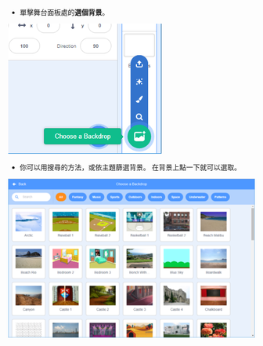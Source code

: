 + 單擊舞台面板處的**選個背景**。

![截圖](images/stage-choose.png)

+ 你可以用搜尋的方法，或依主題篩選背景。 在背景上點一下就可以選取。

![截圖](images/backdrop.png)